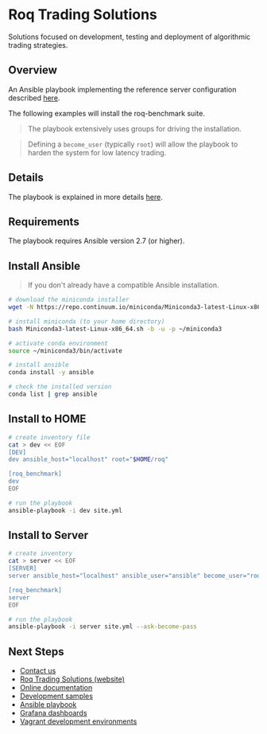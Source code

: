# Roq Trading Solutions

Solutions focused on development, testing and deployment of
algorithmic trading strategies.


## Overview

An Ansible playbook implementing the reference server configuration described
[here](https://roq-trading.com/docs/introduction/overview/index.html).

The following examples will install the roq-benchmark suite.

> The playbook extensively uses groups for driving the installation.

> Defining a `become_user` (typically `root`) will allow the playbook
> to harden the system for low latency trading.


## Details

The playbook is explained in more details [here](roles/README.md).


## Requirements

The playbook requires Ansible version 2.7 (or higher).


## Install Ansible

> If you don't already have a compatible Ansible installation.

```bash
# download the miniconda installer
wget -N https://repo.continuum.io/miniconda/Miniconda3-latest-Linux-x86_64.sh

# install miniconda (to your home directory)
bash Miniconda3-latest-Linux-x86_64.sh -b -u -p ~/miniconda3

# activate conda environment
source ~/miniconda3/bin/activate

# install ansible
conda install -y ansible

# check the installed version
conda list | grep ansible
```

## Install to HOME

```bash
# create inventory file
cat > dev << EOF
[DEV]
dev ansible_host="localhost" root="$HOME/roq"

[roq_benchmark]
dev
EOF

# run the playbook
ansible-playbook -i dev site.yml
```

## Install to Server

```bash
# create inventory
cat > server << EOF
[SERVER]
server ansible_host="localhost" ansible_user="ansible" become_user="root"

[roq_benchmark]
server
EOF

# run the playbook
ansible-playbook -i server site.yml --ask-become-pass
```

## Next Steps

* [Contact us](mailto:info@roq-trading.com)
* [Roq Trading Solutions (website)](https://roq-trading.com)
* [Online documentation](https://roq-trading.com/docs)
* [Development samples](https://github.com/roq-trading/roq-samples)
* [Ansible playbook](https://github.com/roq-trading/roq-ansible)
* [Grafana dashboards](https://github.com/roq-trading/roq-grafana)
* [Vagrant development environments](https://github.com/roq-trading/roq-vagrant)
